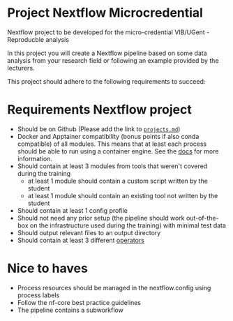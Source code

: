 # Project Nextflow Microcredential
Nextflow project to be developed for the micro-credential VIB/UGent - Reproducble analysis

In this project you will create a Nextflow pipeline based on some data analysis from your research field or following an example provided by the lecturers.

This project should adhere to the following requirements to succeed:

# Requirements Nextflow project

- Should be on Github (Please add the link to [`projects.md`](projects.md))
- Docker and Apptainer compatibility (bonus points if also conda compatible) of all modules. This means that at least each process should be able to run using a container engine. See the [docs](https://www.nextflow.io/docs/latest/container.html) for more information.
- Should contain at least 3 modules from tools that weren't covered during the training
    - at least 1 module should contain a custom script written by the student
    - at least 1 module should contain an existing tool not written by the student
- Should contain at least 1 config profile
- Should not need any prior setup (the pipeline should work out-of-the-box on the infrastructure used during the training) with minimal test data
- Should output relevant files to an output directory
- Should contain at least 3 different [operators](https://www.nextflow.io/docs/latest/reference/operator.html#operators)

# Nice to haves
- Process resources should be managed in the nextflow.config using process labels
- Follow the nf-core best practice guidelines
- The pipeline contains a subworkflow
